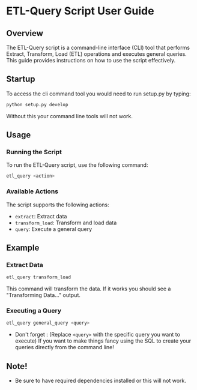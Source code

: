 # ETL-Query Script User Guide

## Overview

The ETL-Query script is a command-line interface (CLI) tool that performs Extract, Transform, Load (ETL) operations and executes general queries. This guide provides instructions on how to use the script effectively.

## Startup 
To access the cli command tool you would need to run setup.py by typing:

```bash
python setup.py develop
```
Without this your command line tools will not work. 

## Usage

### Running the Script

To run the ETL-Query script, use the following command:

```bash
etl_query <action> 
```

### Available Actions

The script supports the following actions:

- `extract`: Extract data
- `transform_load`: Transform and load data
- `query`: Execute a general query

## Example

### Extract Data

```bash
etl_query transform_load
```

This command will transform the data. If it works you should see a "Transforming Data..." output. 


### Executing a Query

```bash
etl_query general_query <query>
```

 - Don't forget : (Replace `<query>` with the specific query you want to execute) If you want to make things fancy using the SQL to create your queries directly from the command line!

## Note! 

- Be sure to have required dependencies installed or this will not work. 